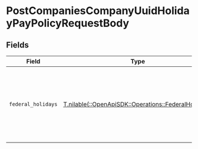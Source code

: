 # PostCompaniesCompanyUuidHolidayPayPolicyRequestBody


## Fields

| Field                                                                                              | Type                                                                                               | Required                                                                                           | Description                                                                                        |
| -------------------------------------------------------------------------------------------------- | -------------------------------------------------------------------------------------------------- | -------------------------------------------------------------------------------------------------- | -------------------------------------------------------------------------------------------------- |
| `federal_holidays`                                                                                 | [T.nilable(::OpenApiSDK::Operations::FederalHolidays)](../../models/operations/federalholidays.md) | :heavy_minus_sign:                                                                                 | An object containing federal holiday objects, each containing a boolean selected property.         |